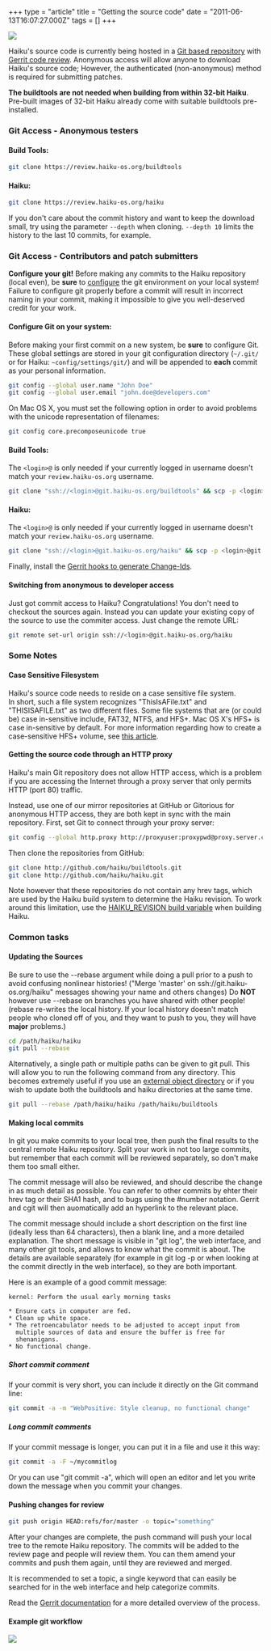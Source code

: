 +++
type = "article"
title = "Getting the source code"
date = "2011-06-13T16:07:27.000Z"
tags = []
+++

<span class="right"><img src='/images/archive_64.png'></span>

Haiku's source code is currently being hosted in a <a href="http://git-scm.com/" target="_blank">Git based repository</a> with <a href="https://gerritcodereview.com">Gerrit code review</a>.
Anonymous access will allow anyone to download Haiku's source code; However, the authenticated (non-anonymous) method is required for submitting patches.

<div class="alert alert-warning">
<strong>The buildtools are not needed when building from within 32-bit Haiku</strong>. Pre-built images of 32-bit Haiku already come with suitable buildtools pre-installed.
</div>

<a name="anon_access"></a>
<h3>Git Access - Anonymous testers</h3>
<h4>Build Tools:</h4>

```sh
git clone https://review.haiku-os.org/buildtools
```

<h4>Haiku:</h4>

```sh
git clone https://review.haiku-os.org/haiku
```

If you don't care about the commit history and want to keep the download small,
try using the parameter `--depth` when cloning. `--depth 10` limits the history
to the last 10 commits, for example.

<a name="dev_access"></a>
<h3>Git Access - Contributors and patch submitters</h3>

<div class="alert alert-danger">
<strong>Configure your git!</strong> Before making any commits to the Haiku repository (local even), be <strong>sure</strong> to <a href="#configure_env">configure</a> the git environment on your local system! Failure to configure git properly before a commit will result in incorrect naming in your commit, making it impossible to give you well-deserved credit for your work.</div>

<h4>Configure Git on your system:<a name="configure_env"></a></h4>

Before making your first commit on a new system, be <strong>sure</strong> to configure Git. These global settings are stored in your git configuration directory (`~/.git/` or for Haiku: `~config/settings/git/`) and will be appended to <strong>each</strong> commit as your personal information.

```sh
git config --global user.name "John Doe"
git config --global user.email "john.doe@developers.com"
```

On Mac OS X, you must set the following option in order to avoid problems with the unicode representation of filenames:

```sh
git config core.precomposeunicode true
```

<h4>Build Tools:</h4>

The `<login>@` is only needed if your currently logged in username doesn't match your `review.haiku-os.org` username.

```sh
git clone "ssh://<login>@git.haiku-os.org/buildtools" && scp -p <login>@git.haiku-os.org:hooks/commit-msg "buildtools/.git/hooks/"
```

<h4>Haiku:</h4>

The `<login>@` is only needed if your currently logged in username doesn't match your `review.haiku-os.org` username.

```sh
git clone "ssh://<login>@git.haiku-os.org/haiku" && scp -p <login>@git.haiku-os.org:hooks/commit-msg "haiku/.git/hooks/"
```

Finally, install the <a href="https://review.haiku-os.org/Documentation/user-changeid.html">Gerrit hooks to generate Change-Ids</a>.

<h4>Switching from anonymous to developer access</h4>

Just got commit access to Haiku? Congratulations! You don't need to checkout the sources again. Instead you can update your existing copy of the source to use the commiter access. Just change the remote URL:

```sh
git remote set-url origin ssh://<login>@git.haiku-os.org/haiku
```

<h3>Some Notes</h3>

<h4>Case Sensitive Filesystem</h4>

<div class="alert alert-warning">
Haiku's source code needs to reside on a case sensitive file system.
</div>
In short, such a file system recognizes "ThisIsAFile.txt" and "THISISAFILE.txt" as two different files. Some file systems that are (or could be) case in-sensitive include, FAT32, NTFS, and HFS+. Mac OS X's HFS+ is case in-sensitive by default. For more information regarding how to create a case-sensitive HFS+ volume, see <a href="/documents/dev/how_build_haiku_mac_os_x#part_diskimage">this article</a>.

<a name="proxy_access"></a>
<h4>Getting the source code through an HTTP proxy</h4>

<div class="alert alert-warning">
Haiku's main Git repository does not allow HTTP access, which is a problem if you are accessing the Internet through a proxy server that only permits HTTP (port 80) traffic.
</div>

Instead, use one of our mirror repositories at GitHub or Gitorious for anonymous HTTP access, they are both kept in sync with the main repository. First, set Git to connect through your proxy server:

```sh
git config --global http.proxy http://proxyuser:proxypwd@proxy.server.com:8080
```

Then clone the repositories from GitHub:

```sh
git clone http://github.com/haiku/buildtools.git
git clone http://github.com/haiku/haiku.git
```

Note however that these repositories do not contain any hrev tags, which are used by the Haiku build system to determine the Haiku revision. To work around this limitation, use the <a href="https://cgit.haiku-os.org/haiku/tree/build/jam/UserBuildConfig.ReadMe" target="_blank">HAIKU_REVISION build variable</a> when building Haiku.

<h3>Common tasks</h3>

<h4>Updating the Sources</h4>

<div class="alert alert-danger">
Be sure to use the <span class="cli">--rebase</span> argument while doing a pull prior to a push to avoid confusing nonlinear histories! ("Merge 'master' on ssh://git.haiku-os.org/haiku" messages showing your name and others changes) Do <b>NOT</b> however use <span class="cli">--rebase</span> on branches you have shared with other people! (rebase re-writes the local history. If your local history doesn't match people who cloned off of you, and they want to push to you, they will have <b>major</b> problems.)
</div>

```sh
cd /path/haiku/haiku
git pull --rebase
```

Alternatively, a single path or multiple paths can be given to <span class="cli">git pull</span>. This will allow you to run the following command from any directory. This becomes extremely useful if you use an <a href="/guides/building/configure/different-generated">external object directory</a> or if you wish to update both the buildtools and haiku directories at the same time.

```sh
git pull --rebase /path/haiku/haiku /path/haiku/buildtools
```

<h4>Making local commits</h4>

In git you make commits to your local tree, then push the final results to the
central remote Haiku repository. Split your work in not too large commits, but
remember that each commit will be reviewed separately, so don't make them too
small either.

The commit message will also be reviewed, and should describe the change in
as much detail as possible. You can refer to other commits by ehter their hrev
tag or their SHA1 hash, and to bugs using the #number notation. Gerrit and cgit
will then auomatically add an hyperlink to the relevant place.

The commit message should include a short description on the first line (ideally
less than 64 characters), then a blank line, and a more detailed explanation.
The short message is visible in "git log", the web interface, and many other git
tools, and allows to know what the commit is about. The details are available
separately (for example in git log -p or when looking at the commit directly in
the web interface), so they are both important.

Here is an example of a good commit message:

```
kernel: Perform the usual early morning tasks

* Ensure cats in computer are fed.
* Clean up white space.
* The retroencabulator needs to be adjusted to accept input from
  multiple sources of data and ensure the buffer is free for
  shenanigans.
* No functional change.
```

<h5>Short commit comment</h5>

If your commit is very short, you can include it directly on the Git command line:

```sh
git commit -a -m "WebPositive: Style cleanup, no functional change"
```

<h5>Long commit comments</h5>

If your commit message is longer, you can put it in a file and use it this way:

```sh
git commit -a -F ~/mycommitlog
```

Or you can use "git commit -a", which will open an editor and let you write down
the message when you commit your changes.

<h4>Pushing changes for review</h4>

```sh
git push origin HEAD:refs/for/master -o topic="something"
```

After your changes are complete, the push command will push your local tree to the remote Haiku repository.
The commits will be added to the review page and people will review them. You can them amend your commits
and push them again, until they are reviewed and merged.

It is recommended to set a topic, a single keyword that can easily be searched
for in the web interface and help categorize commits.

Read the <a href="https://review.haiku-os.org/Documentation/user-upload.html">Gerrit documentation</a> for a more detailed
overview of the process.

<h4>Example git workflow</h4>
<img src='/files/gitProcess_0.png'>
